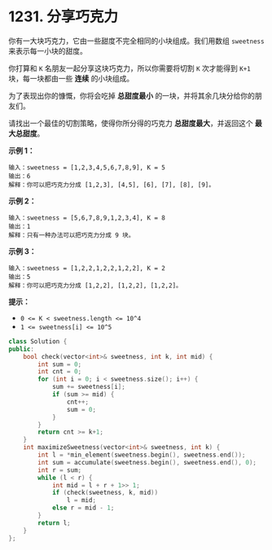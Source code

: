 # 1231. 分享巧克力

你有一大块巧克力，它由一些甜度不完全相同的小块组成。我们用数组 `sweetness` 来表示每一小块的甜度。

你打算和 `K` 名朋友一起分享这块巧克力，所以你需要将切割 `K` 次才能得到 `K+1` 块，每一块都由一些 **连续** 的小块组成。

为了表现出你的慷慨，你将会吃掉 **总甜度最小** 的一块，并将其余几块分给你的朋友们。

请找出一个最佳的切割策略，使得你所分得的巧克力 **总甜度最大**，并返回这个 **最大总甜度**。

**示例 1：**

```
输入：sweetness = [1,2,3,4,5,6,7,8,9], K = 5
输出：6
解释：你可以把巧克力分成 [1,2,3], [4,5], [6], [7], [8], [9]。
```

**示例 2：**

```
输入：sweetness = [5,6,7,8,9,1,2,3,4], K = 8
输出：1
解释：只有一种办法可以把巧克力分成 9 块。
```

**示例 3：**

```
输入：sweetness = [1,2,2,1,2,2,1,2,2], K = 2
输出：5
解释：你可以把巧克力分成 [1,2,2], [1,2,2], [1,2,2]。
```

**提示：**

* `0 <= K < sweetness.length <= 10^4`
* `1 <= sweetness[i] <= 10^5`

```cpp
class Solution {
public:
    bool check(vector<int>& sweetness, int k, int mid) {
        int sum = 0;
        int cnt = 0;
        for (int i = 0; i < sweetness.size(); i++) {
            sum += sweetness[i];
            if (sum >= mid) {
                cnt++;
                sum = 0;
            }
        }
        return cnt >= k+1;
    }
    int maximizeSweetness(vector<int>& sweetness, int k) {
        int l = *min_element(sweetness.begin(), sweetness.end());
        int sum = accumulate(sweetness.begin(), sweetness.end(), 0);
        int r = sum;
        while (l < r) {
            int mid = l + r + 1>> 1;
            if (check(sweetness, k, mid)) 
                l = mid;
            else r = mid - 1;
        }
        return l;
    }
};
```
